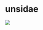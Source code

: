 # unsidae
<img src="https://capsule-render.vercel.app/api?type=waving&color=auto&height=200&section=header&text=undisae [언제시간돼?]&fontSize=50" />
